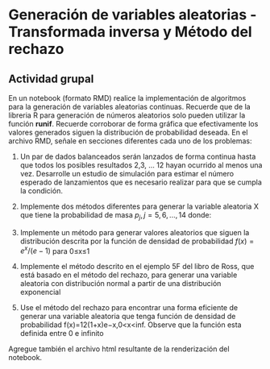 # Generación de variables aleatorias - Transformada inversa y Método del rechazo

## Actividad grupal

En un notebook (formato RMD) realice la implementación de algoritmos para la generación de variables aleatorias continuas. Recuerde que de la libreria R para generación de números aleatorios solo pueden utilizar la función **runif**. Recuerde corroborar de forma gráfica que efectivamente los valores generados siguen la distribución de probabilidad deseada. En el archivo RMD, señale en secciones diferentes cada uno de los problemas:

1) Un par de dados balanceados serán lanzados de forma continua hasta que todos los posibles resultados 2,3, ... 12 hayan ocurrido al menos una vez. Desarrolle un estudio de simulación para estimar el número esperado de lanzamientos que es necesario realizar para que se cumpla la condición.

2) Implemente dos métodos diferentes para generar la variable aleatoria X que tiene la probabilidad de masa $p_j, j=5,6,..., 14$ donde:

 


3) Implemente un método para generar valores aleatorios que siguen la distribución descrita por la función de densidad de probabilidad $f(x)=e^x/(e−1)$
para 0≤x≤1

4) Implemente el método descrito en el ejemplo 5F del libro de Ross, que está basado en el método del rechazo, para generar una variable aleatoria con distribución normal a partir de una distribución exponencial

5) Use el método del rechazo para encontrar una forma eficiente de generar una variable aleatoria que tenga función de densidad de probabilidad f(x)=12(1+x)e−x,0<x<inf. Observe que la función esta definida entre 0 e infinito

Agregue también el archivo html resultante de la renderización del notebook.


